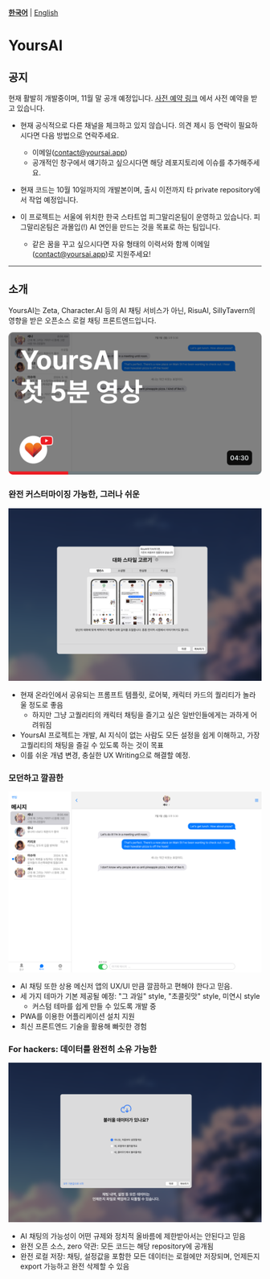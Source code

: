 
[**한국어**](README.md) | [English](/READMEs/en.md)

# YoursAI

## 공지
현재 활발히 개발중이며, 11월 말 공개 예정입니다.
[사전 예약 링크](https://tally.so/r/nWMPWv) 에서 사전 예약을 받고 있습니다.

- 현재 공식적으로 다른 채널을 체크하고 있지 않습니다. 의견 제시 등 연락이 필요하시다면 다음 방법으로 연락주세요.
    - 이메일([contact@yoursai.app](mailto:contact@yoursai.app))
    - 공개적인 창구에서 얘기하고 싶으시다면 해당 레포지토리에 이슈를 추가해주세요.
  
- 현재 코드는 10월 10일까지의 개발본이며, 출시 이전까지 타 private repository에서 작업 예정입니다.
- 이 프로젝트는 서울에 위치한 한국 스타트업 피그말리온팀이 운영하고 있습니다. 피그말리온팀은 과몰입(!) AI 연인을 만드는 것을 목표로 하는 팀입니다.
  - 같은 꿈을 꾸고 싶으시다면 자유 형태의 이력서와 함께 이메일([contact@yoursai.app](mailto:contact@yoursai.app))로 지원주세요!


---

## 소개

YoursAI는 Zeta, Character.AI 등의 AI 채팅 서비스가 아닌, RisuAI, SillyTavern의 영향을 받은 오픈소스 로컬 채팅 프론트엔드입니다.

[![첫 5분 공개](./READMEs/0.png)](https://www.youtube.com/watch?v=-pbDnYQ9tgU)

### 완전 커스터마이징 가능한, 그러나 쉬운

![스크린샷 1](./READMEs/1.png)

- 현재 온라인에서 공유되는 프롬프트 템플릿, 로어북, 캐릭터 카드의 퀄리티가 놀라울 정도로 좋음
  - 하지만 그냥 고퀄리티의 캐릭터 채팅을 즐기고 싶은 일반인들에게는 과하게 어려워짐
- YoursAI 프로젝트는 개발, AI 지식이 없는 사람도 모든 설정을 쉽게 이해하고, 가장 고퀄리티의 채팅을 즐길 수 있도록 하는 것이 목표
- 이를 쉬운 개념 변경, 충실한 UX Writing으로 해결할 예정.

### 모던하고 깔끔한

![스크린샷 2](./READMEs/2.png)

- AI 채팅 또한 상용 메신저 앱의 UX/UI 만큼 깔끔하고 편해야 한다고 믿음.
- 세 가지 테마가 기본 제공될 예정: "그 과일" style, "초콜릿맛" style, 미연시 style
  - 커스텀 테마를 쉽게 만들 수 있도록 개발 중
- PWA를 이용한 어플리케이션 설치 지원
- 최신 프론트엔드 기술을 활용해 빠릿한 경험

### For hackers: 데이터를 완전히 소유 가능한

![스크린샷 3](./READMEs/3.png)

- AI 채팅의 가능성이 어떤 규제와 정치적 올바름에 제한받아서는 안된다고 믿음
- 완전 오픈 소스, zero 약관: 모든 코드는 해당 repository에 공개됨
- 완전 로컬 저장: 채팅, 설정값을 포함한 모든 데이터는 로컬에만 저장되며, 언제든지 export 가능하고 완전 삭제할 수 있음


